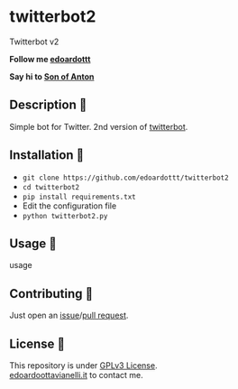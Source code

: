 # twitterbot2
Twitterbot v2

**Follow me [edoardottt](https://twitter.com/edoardottt2)**

**Say hi to [Son of Anton](https://twitter.com/ai_testing)**

Description 🔦 
--------

Simple bot for Twitter. 2nd version of [twitterbot](https://github.com/edoardottt/twitterbot).

Installation 📡
-------

- `git clone https://github.com/edoardottt/twitterbot2`
- `cd twitterbot2`
- `pip install requirements.txt`
- Edit the configuration file
- `python twitterbot2.py`

Usage 🚀
-------

usage

Contributing 🤝
--------

Just open an [issue](https://github.com/edoardottt/twitterbot2/issues)/[pull request](https://github.com/edoardottt/twitterbot2/pulls).

License 📝
--------

This repository is under [GPLv3 License](https://github.com/edoardottt/twitterbot2/blob/main/LICENSE).  
[edoardoottavianelli.it](https://www.edoardoottavianelli.it) to contact me.
